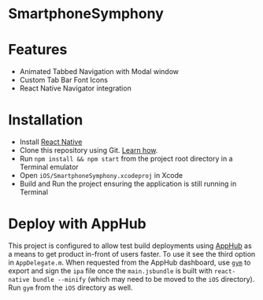 # SmartphoneSymphony

# Features

- Animated Tabbed Navigation with Modal window
- Custom Tab Bar Font Icons
- React Native Navigator integration

# Installation

- Install [React Native](http://facebook.github.io/react-native/docs/getting-started.html)
- Clone this repository using Git. [Learn how](http://git-scm.com/book/en/v2/Git-Basics-Getting-a-Git-Repository#Cloning-an-Existing-Repository).
- Run `npm install && npm start` from the project root directory in a Terminal emulator
- Open `iOS/SmartphoneSymphony.xcodeproj` in Xcode
- Build and Run the project ensuring the application is still running in Terminal

# Deploy with AppHub

This project is configured to allow test build deployments using [AppHub](https://apphub.io/) as a means to get product in-front of users faster. To use it see the third option in `AppDelegate.m`. When requested from the AppHub dashboard, use [`gym`](https://github.com/fastlane/gym) to export and sign the `ipa` file once the `main.jsbundle` is built with `react-native bundle --minify` (which may need to be moved to the `iOS` directory). Run `gym` from the `iOS` directory as well.
